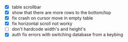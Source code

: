 -   [x] table scrollbar
-   [x] show that there are more rows to the bottom/top
-   [x] fix crash on cursor move in empty table
-   [x] fix horizontal scroll not worky
-   [ ] don't hardcode width's and height's
-   [x] auth fix errors with switching database from a keybing
